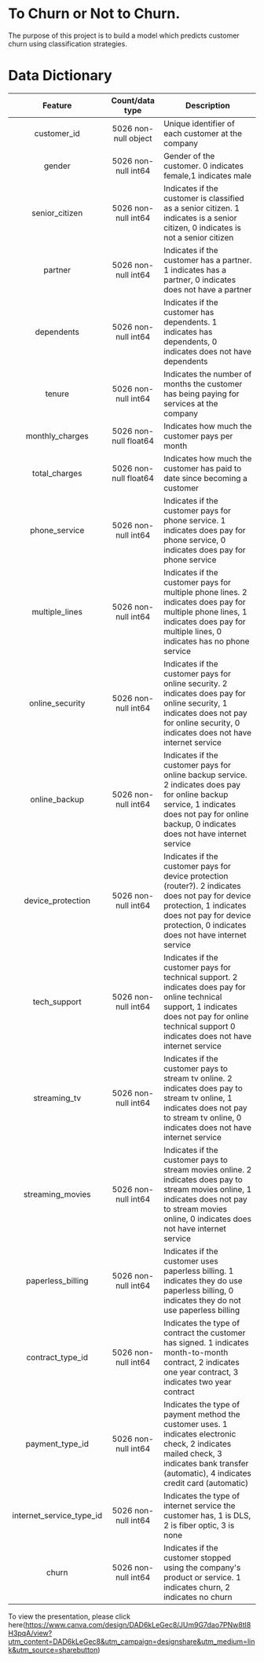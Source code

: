# To Churn or Not to Churn.

The purpose of this project is to build a model which predicts customer churn using classification strategies.




# Data Dictionary
|          Feature         |    Count/data type    | Description                                                                                                                                                                                                |
|:------------------------:|:---------------------:|------------------------------------------------------------------------------------------------------------------------------------------------------------------------------------------------------------|
| customer_id              | 5026 non-null object  | Unique identifier of each customer at the company                                                                                                                                                          |
| gender                   | 5026 non-null int64   | Gender of the customer. 0 indicates female,1 indicates male                                                                                                                                                |
| senior_citizen           | 5026 non-null int64   | Indicates if the customer is classified as a senior citizen. 1 indicates is a senior citizen, 0 indicates is not a senior citizen                                                                          |
| partner                  | 5026 non-null int64   | Indicates if the customer has a partner. 1 indicates has a partner, 0 indicates does not have a partner                                                                                                    |
| dependents               | 5026 non-null int64   | Indicates if the customer has dependents. 1 indicates has dependents, 0 indicates does not have dependents                                                                                                 |
| tenure                   | 5026 non-null int64   | Indicates the number of months the customer has being paying for services at the company                                                                                                                   |
| monthly_charges          | 5026 non-null float64 | Indicates how much the customer pays per month                                                                                                                                                             |
| total_charges            | 5026 non-null float64 | Indicates how much the customer has paid to date since becoming a customer                                                                                                                                 |
| phone_service            | 5026 non-null int64   | Indicates if the customer pays for phone service. 1 indicates does pay for phone service, 0 indicates does pay for phone service                                                                           |
| multiple_lines           | 5026 non-null int64   | Indicates if the customer pays for multiple phone lines. 2 indicates does pay for multiple phone lines, 1 indicates does pay for multiple lines, 0 indicates has no phone service                          |
| online_security          | 5026 non-null int64   | Indicates if the customer pays for online security. 2 indicates does pay for online security, 1 indicates does not pay for online security, 0 indicates does not have internet service                     |
| online_backup            | 5026 non-null int64   | Indicates if the customer pays for online backup service. 2 indicates does pay for online backup service, 1 indicates does not pay for online backup, 0 indicates does not have internet service           |
| device_protection        | 5026 non-null int64   | Indicates if the customer pays for device protection (router?). 2 indicates does not pay for device protection, 1 indicates does not pay for device protection, 0 indicates does not have internet service |
| tech_support             | 5026 non-null int64   | Indicates if the customer pays for technical support. 2 indicates does pay for online technical support, 1 indicates does not pay for online technical support 0 indicates does not have internet service  |
| streaming_tv             | 5026 non-null int64   | Indicates if the customer pays to stream tv online. 2 indicates does pay to stream tv online, 1 indicates does not pay to stream tv online, 0 indicates does not have internet service                     |
| streaming_movies         | 5026 non-null int64   | Indicates if the customer pays to stream movies online. 2 indicates does pay to stream movies online, 1 indicates does not pay to stream movies online, 0 indicates does not have internet service         |
| paperless_billing        | 5026 non-null int64   | Indicates if the customer uses paperless billing. 1 indicates they do use paperless billing, 0 indicates they do not use paperless billing                                                                 |
| contract_type_id         | 5026 non-null int64   | Indicates the type of contract the customer has signed. 1 indicates month-to-month contract, 2 indicates one year contract, 3 indicates two year contract                                                  |
| payment_type_id          | 5026 non-null int64   | Indicates the type of payment method the customer uses. 1 indicates electronic check, 2 indicates mailed check, 3 indicates bank transfer (automatic), 4 indicates credit card (automatic)                 |
| internet_service_type_id | 5026 non-null int64   | Indicates the type of internet service the customer has, 1 is DLS, 2 is fiber optic, 3 is none                                                                                                             |
| churn                    | 5026 non-null int64   | Indicates if the customer stopped using the company's product or service. 1 indicates churn, 2 indicates no churn                                                                                          |





To view the presentation, please click here(https://www.canva.com/design/DAD6kLeGec8/JUm9G7dao7PNw8tl8H3pqA/view?utm_content=DAD6kLeGec8&utm_campaign=designshare&utm_medium=link&utm_source=sharebutton)